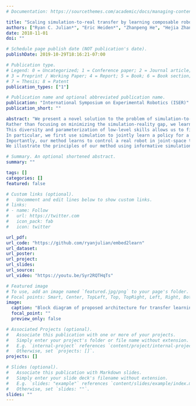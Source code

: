 ```yaml
---
# Documentation: https://sourcethemes.com/academic/docs/managing-content/

title: "Scaling simulation-to-real transfer by learning composable robot skills"
authors: ["Ryan C. Julian*", "Eric Heiden*", "Zhanpeng He", "Hejia Zhang", "Stefan Schaal", "Joseph J. Lim", "Gaurav S. Sukhatme", "Karol Hausman"]
date: 2018-11-01
doi: ""

# Schedule page publish date (NOT publication's date).
publishDate: 2019-10-29T18:16:21-07:00

# Publication type.
# Legend: 0 = Uncategorized; 1 = Conference paper; 2 = Journal article;
# 3 = Preprint / Working Paper; 4 = Report; 5 = Book; 6 = Book section;
# 7 = Thesis; 8 = Patent
publication_types: ["1"]

# Publication name and optional abbreviated publication name.
publication: "International Symposium on Experimental Robotics (ISER)"
publication_short: ""

abstract: "We present a novel solution to the problem of simulation-to-real transfer, which builds on recent advances in robot skill decomposition. 
Rather than focusing on minimizing the simulation-reality gap, we learn a set of diverse policies that are parameterized in a way that makes them easily reusable. 
This diversity and parameterization of low-level skills allows us to find a transferable policy that is able to use combinations and variations of different skills to solve more complex, high-level tasks.
In particular, we first use simulation to jointly learn a policy for a set of low-level skills, and a *skill embedding* parameterization which can be used to compose them. Later, we learn high-level policies which actuate the low-level policies via this skill embedding parameterization. The high-level policies encode how and when to reuse the low-level skills together to achieve specific high-level tasks.
Importantly, our method learns to control a real robot in joint-space to achieve these high-level tasks with little or no on-robot time, despite the fact that the low-level policies may not be perfectly transferable from simulation to real, and that the low-level skills were not trained on any examples of high-level tasks.
We illustrate the principles of our method using informative simulation experiments. We then verify its usefulness for real robotics problems by learning, transferring, and composing free-space and contact motion skills on a Sawyer robot using only joint-space control. We experiment with several techniques for composing pre-learned skills, and find that our method allows us to use both learning-based approaches and efficient search-based planning to achieve high-level tasks using only pre-learned skills."

# Summary. An optional shortened abstract.
summary: ""

tags: []
categories: []
featured: false

# Custom links (optional).
#   Uncomment and edit lines below to show custom links.
# links:
# - name: Follow
#   url: https://twitter.com
#   icon_pack: fab
#   icon: twitter

url_pdf:
url_code: "https://github.com/ryanjulian/embed2learn"
url_dataset:
url_poster:
url_project:
url_slides:
url_source:
url_video: "https://youtu.be/Syr2RQTHqTs"

# Featured image
# To use, add an image named `featured.jpg/png` to your page's folder. 
# Focal points: Smart, Center, TopLeft, Top, TopRight, Left, Right, BottomLeft, Bottom, BottomRight.
image:
  caption: "Block diagram of proposed architecture for transfer learning."
  focal_point: ""
  preview_only: false

# Associated Projects (optional).
#   Associate this publication with one or more of your projects.
#   Simply enter your project's folder or file name without extension.
#   E.g. `internal-project` references `content/project/internal-project/index.md`.
#   Otherwise, set `projects: []`.
projects: []

# Slides (optional).
#   Associate this publication with Markdown slides.
#   Simply enter your slide deck's filename without extension.
#   E.g. `slides: "example"` references `content/slides/example/index.md`.
#   Otherwise, set `slides: ""`.
slides: ""
---
```

